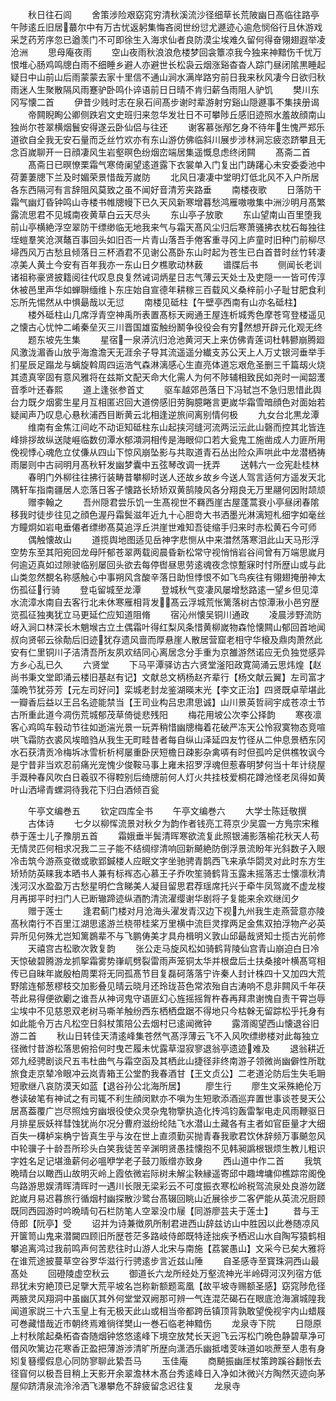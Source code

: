 <!-- { "loadSidebar": true } -->
　　秋日往石闾
　　舍策涉险艰窈窕穷清秋溪流沙径细草长荒陂幽日髙临往路亭午陟逺丘旧居蕞尔中有万古忧返躬集悔吝阅世纷愆尤遯迹心逾危悯俗行且休游戏采芝药芳序忽已遒羡门不可即徐生入海求仙者良防漠尘埃难久留何得奋翎翅遐举凌沧洲
　　思母庵夜雨
　　空山夜雨秋浪浪危楼梦回衾簟凉我今独来神黯伤千忧万恨堆心肠鸡鸣牕白雨不细睡乡避人亦避世长松袅云烟涨谿杳杳人踪门昼闭隂黒睡起疑日中山前山后雨蒙蒙去家十里信不通山涧水满岸路穷前日我来秋风凄今日欲归秋雨迷人生聚散隔风雨蹇驴卧鸣仆谇语前日日晴不肯归薪刍雨阻人驴饥
　　樊川东冈写懐二首
　　伊昔少贱时志在泉石间髙步谢时辈游射穷谿山隠遯事不集挟册谒
　　帝闗睨眴公卿侧跌宕文史班归来忽华发壮日不可攀陟丘感旧迹照水羞故顔南山独尚尔苍翠横烟鬟安得遂云卧仙侣与往还
　　谢客慕张邴乞身不待年生愧严郑乐道欲自全我无安石量而乏丝竹欢亦有东山游仿佛临斜川展步涉林涧忘疲恣跻攀且无念百嵗聊开一日顔凄风生岩壑暝色纷烟峦端居集遥慨息虑终闭闗
　　髙斋二首
　　髙斋日已暝憭栗霜气寒倚阑望逺道露下衣裳单入门复出门踌躇心未安委委池中荷萋萋牕下兰及时媚荣景惜哉芳嵗防
　　北风日凄凄中堂明灯低北风不入户所居各东西隔河有言辞阻风莫致之虽不闻好音清芳夹路垂
　　南楼夜歌
　　日落防干霜气幽灯昏钟鸣山寺楼书帷牕幔下已久天风新寒增暮愁鸿雁嗷嗷集中洲沙明月髙繁露流思君不见城南夜黄草白云天尽头
　　东山亭子放歌
　　东山望南山百里堕我前山亭横絶浮空翠防干缥缈临无地我来气与霜天髙风尘归后寒萧骚拂衣枕石每独往垤螘羣笑沧溟鼇百事回头如旧否一片青山落吾手倦客重寻冈上庐童时旧种门前柳尽埽西风万古愁且倾落日三杯酒君不见谢公髙卧东山时起为苍生已白首昔时丝竹转凄凉美人黄土今安有百年我亦一东山日夕樵歌动林薮
　　谱牒后书
　　侧闻长老训诸祖称豪贤披籍阅往代叹息良复然诫词炳星日志气薄云天处士及吏隠一一皆可传淳休被邑里声华如蝉聨缅维卜东庄始自宣德年耕稼三百载风义桑梓前小子耻甘肥食利忘所先惕然从中惧朂哉以无愆
　　南楼见砥柱【午壁亭西南有山亦名砥柱】
　　楼外砥柱山几席浮青空神禹所表置髙标天阙通王屋连析城秀色摩苍穹登楼遥见之懐古心忧忡二崤秦垒灭三川晋国雄蛮触纷鬭争役役会有穷然想开辟元化观无终
　　题东坡先生集
　　星宿一泉漭沆归沧池黄河天上来仿佛青莲词杜韩鬰崩腾廻风激泷湄香山放乎海澹澹天无涯余子导其流遥遥分纎支苏公天上人万丈银河垂举手扪星辰足蹋龙与螭旋斡周四运浩气森淋漓感心生直亮体道忘艰危圣删三千篇刼火烧其遗真宰固有意风雅将在兹斯文配天命大化需人为何不陟辅相致民如尧时一闻韶濩音季叶还春熙
　　道上逢张参首丈
　　驱车越郊邑落日下冯轼岂不急归思惜此舆台力既夕烟雾生星月互相匿迟回大道傍感旧劳胸臆睠言更嵗华霜雪暗顔色对面始若疑闻声乃叹息心悬秋浦西目断黄云北相逢逆旅间离别情何极
　　九女台北黒龙潭
　　维南有金焦江间屹不动讵知砥柱东山起挟河缝河流两沄沄此山磬而控其北皆连峰排拶故纵送陡崕临数仞潭水郁澒洞相传是海眼仰口若大瓮鬼工施凿成人力匪所用俛视悸心魂危立仗傔从四山下惊风崩坠影与共取道青石丛出险众声哄此中龙潜栖祷雨屡则中古祠明月髙秋轩发幽梦囊中五弦琴改调一抚弄
　　送韩六一佥宪赴桂林
　　春明门外柳往往拂行装畴昔攀柳时送人还故乡故乡今送人驾言适何方遥发天北隅轩车指南疆居人恋落日客子懐路长矫矫双黄鹄陵风各分翔良无万里翮何因附颉颃
　　赠李翰之
　　吾州隠君尝乐饥一生髙视世不羇西崖古屋蓬蒿衰小亭昼闭春隂移我时徒步往见之顔色渥丹霜鬓滋年近九十心胆竒大书洒墨光淋漓短札细字如毫丝方瞳炯如岩电垂僊者缥缈髙莫追浮丘洪崖世难知吾徒缩手归来时赤松黄石今可师
　　偶触懐故山
　　道揽舆地图适见岳神字悲恻从中来澘然落寒泪此山天马形浮空势东至其阳宛回龙母阡郁苍翠两载阅晨昏新松常守视悄悄岩谷间曾有万端思嵗月何逾迈真如过隙驶临别屡回头欲去每停辔昼思劳逺魂夜念惊蹔寐时忖所歴山或与此山类忽然覩名称感触心中事朔风含酸辛落日助怛悸恨不如飞鸟疾往有翎翅掩册神太伤孤征行骑
　　登屯留城至龙潭
　　登城秋气变凄风屡增愁路逺一望乡但见漳水流漳水南自去客行北未休寒雁相背发髙云浮城荒怅篱落树古惊潭湫小邑穷歴览孤征独夷犹立马更延伫应知道阻脩
　　宿沁州懐吴铜川通政
　　凌晨涉野流防岈入涧口林深长木魈堠古立土偶霜叶得红梨风条惜黄柳嵗物森怆懐闗山郁回首地闻叔向贤邨云徐勣后旧迹犹存遗风啬而厚悬崖人散居营窟老相守华榱及鼎肉萧然此安有仁里铜川子洁清吾所友夙欢结同心离居念分手重为京雒游然诺应无负独觉感异方乡心乱已久
　　六贤堂
　　下马平潭驿访古六贤堂滏阳政寛简涌云思炜煌【赵尚书秉文堂即涌云楼旧基赵有记】文献总文柄杨赵齐辈行【杨文献云翼】左司富才藻晩节犹芬芳【元左司好问】栾城老封龙鉴湖暎末光【李文正治】四贤既卓荦堪此一瓣香后益以王吕名迹能禁当【王司业构吕忠肃思诚】山川景英哲祠宇成苍凉士节古所重此道今凋伤荒城郁茂草倚徙悲残阳
　　梅花用坡公次李公择韵
　　寒夜凛客心鸡鸣车毂动节往如逝湍光景一玩弄稍惜幽牕梅着花破严冻天公怜寂寞物态竞喧哄飞霜防衣裘风埃暗驺从我生无町畦昔者每自纵山泽延四友竹径从二仲息景栖东冈水石获清贡冷梅坼冰雪析析柯屡重卧厌短檐日疎影杂禽哢有时但孤吟足供樵牧讽今是宁昔非当欢忍前痛光宠愧少俊鞍马事上雍未招罗浮魂但惹春明梦何当十年计绕屋手溉种春风吹白日羲驭不得鞚别后绮牕前何人灯火共挂枝爱桐花蹲池怪老凤得如黄叶山洒埽青螺洞待我花下归白酒倾百瓮





　　午亭文编巻五
　　钦定四库全书
　　午亭文编巻六
　　大学士陈廷敬撰
　　古体诗
　　七夕以柳恽流景对秋夕为韵作者钱亮工蒋京少吴震一方鳬宗宋稚恭于莲士儿子豫朋五首
　　霜娥垂半鬓清晖寒欲流复此照银浦影落榆花秋天人苟无情灵匹何相求况我二三子能不结绸缪清响回新飇絶防倒浮景流盼年光斜数子入眼冷击筑今游燕变徴或歌郢鍼楼人应眠文字坐驰骋青鹊西飞来承华閟灵对此时东方生矫矫防英睐我本晒书人兼有标裈态心慕王子乔吹笙骑鹤背玉露未摇落志士懐凛秋清浅河汉水盈盈万古愁星明伫含睇美人凝目留思君荐瑶席托兴于牵牛凤驾嵗不虚龙梭月再掷平时扫门人已断辙蹄迹纵酒酌清流濯缨谢华剧将子复能来余欢继闰夕
　　赠于莲士
　　逢君蓟门楼对月沧海头濯发青汉边下视九州我生走燕营意亦陵髙秋南行不百里江湖思逺游兰桡带桂桨万里横中流巨灵撑两足金焦双拍浮物产必英异所见何殊尤岂知篱鷃辈不与飞鹏俦美才具舟楫明义敦山邱朂哉贤知士揽古光前修
　　天禧宫古松歌次敦复韵
　　张公走马旋风松如骑鹤背陵仙宫青山崩迫白日冷天惊破碧腾游龙抓挐霜雾势嵂屼劈裂雷雨声笼铜太华并根盘后土扶桑接叶横髙穹相传已自昧年嵗殷柏周栗将无同孤髙节目复磊砢落落宁许秦人封计株四十又加四大荒野隂连郁葱樛枝交加影叠见晴云晓月还玲珑苔色常浓殆自古涛响不息非闗风千年茯苓此易得便欲劚之谁吾从神诃鬼守语匪幻心旌摇摇胷杵舂再拜肃谢愧自责干霄岂辱尘埃中不见慈恩双老树马嘶羊触纷西东栖栖盘踞不得地只今枯榦无留踪松乎托身有如此能令万古凡松空日斜杖策陪公去烟村已逺闻微钟
　　露湑阁望西山懐退谷旧游二首
　　秋山日转佳天清逺峰集苍然气髙浮薄云飞不入风吹缥缈楼对此每独立径微忖昔游松落思俯拾何时曳芒履未忧露草湿寂寥退翁亭遗迹难及
　　退翁耕近郊九经骋剧谈尺五韦杜曲气与霜空函及其栖此山捷径非终南游子领微尚幽僻性所耽旅食走京辇冷眼冲云岚青箱王公堂酌我春酒甘【王文贞公】二老道沦防后生失毛耼短歌继八哀防漠天如蓝【退谷孙公北海所居】
　　廖生行
　　廖生文采殊絶伦万巻读破笔有神试之有司辄不利生顔闵默亦不嗔为生短歌添酒巡弃置世事谈苍旻天公居髙葢覆广岂尽照烛穷幽垠役使众灵杂鬼物擥执造化抟鸿钧轰雷掣电走风雨鞭驱日月排星辰妖祥彗蚀犹尚尔况分曹府滋纷纶陆飞水潜山土藏各有主者如官臣量才大细百失一欂栌杗桷宁皆真生乎与汝在世上直须勤买抛青春我歌君饮休辞频万事飇忽风中轮骥子十龄吾所珍头白笑我徒苦辛渊明贤愚挂懐抱不见韩昶譌根银烦生教儿粗识字姓名足记堪渔薪何必嗢咿学老子鼓刀贩缯亦致身
　　西山道中作二首
　　我筑晩晴台以瞰西山故明灭岭上霞依微岩际树未解尘鞅縁遥寄邱中趣埤墉仰樵踪帘阁俛鸟路游思娱清晖清晖时一遇川长限无梁彩云不可度振衣寒松岭税驾流泉处良游勿蹉跎嵗月易迟暮旅行循烟村幽探散沙鹭台髙辍回眺山近展徐步二客俨能从英流况厨顾既同西园游时吟晩晴句石栏防笔人空翠没巾屦【同游廖芸夫于莲士】
　　昔与王侍郎【阮亭】受
　　诏并为诗兼徴夙所制君进西山辞兹访山中胜因以此巻随凉风开箧笥山鬼来潜闚四顾旧所歴苍茫多路岐侍郎既特逹拙疾予栖迟山水自陶写猿鹤相攀追离鸿过我前鸣声何苦悲往时山游人北宋与南施【荔裳愚山】文采今已矣大雅将在谁荒途披蔓草空谷罗华滋行行骋逺步言近兹山陲
　　自圣感寺至寳珠洞西山最髙处
　　回磴陵虚空秋云
　　御道长六龙所经处万壑流神光半岭碍河汉列宿方低昻犹未穷絶顶已足擥大荒平坡名岂称新额题鸾凰【故平坡寺赐额圣感】窈窕陟危径两腋灵风翔洞中虽幽仄其外何堂堂双阙那可辨一气连混茫碣石在眼底沧海濵城隍我闻道家説三十六玉皇上有无极天此山或相当帝都跨岳镇顶背孰敢望俛视宇内山蜡屐可巻藏惜哉近市朝终焉难徜徉樊山一巻石临老神黯伤
　　龙泉寺下院
　　日隠原上村秋隂起桑柘杳杳随烟钟悠悠逺峰下境空放梵长天迥飞云泻松门晩色静碧草净可借风吹篱边花寒香正盈把薄游涉清旷所歴向潇洒乐幽抵嗜芰味道如啖蔗至人患有身矧复簮缨假息心同防寥聊此絷吾马
　　玉佳庵
　　商飇振幽厓杖策跨蹊谷翻怅去径窅何以极吾目稍上天影开余翠澹林木髙台秀逺峰日入净如沐微兴方陶然灭迹向茅屋仰跻清泉流泠泠洒飞瀑攀危不辞疲留念迟往复
　　龙泉寺
